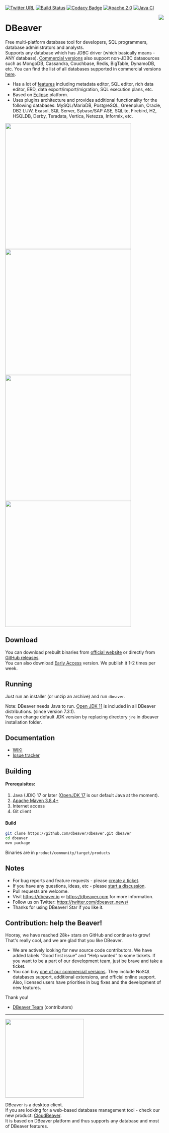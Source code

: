 [![Twitter URL](https://img.shields.io/twitter/url/https/twitter.com/dbeaver_news.svg?style=social&label=Follow%20%40dbeaver_news)](https://twitter.com/dbeaver_news)
[![Build Status](https://api.travis-ci.com/dbeaver/dbeaver.svg?branch=devel)](https://app.travis-ci.com/github/dbeaver/dbeaver)
[![Codacy Badge](https://app.codacy.com/project/badge/Grade/fa0bb9cf5a904c7d87424f8f6351ba92)](https://www.codacy.com/gh/dbeaver/dbeaver/dashboard?utm_source=github.com&amp;utm_medium=referral&amp;utm_content=dbeaver/dbeaver&amp;utm_campaign=Badge_Grade)
[![Apache 2.0](https://img.shields.io/github/license/cronn-de/jira-sync.svg)](http://www.apache.org/licenses/LICENSE-2.0)
[![Java CI](https://github.com/dbeaver/dbeaver/workflows/Java%20CI/badge.svg)](https://github.com/dbeaver/dbeaver/actions?query=workflow%3A%22Java+CI%22)
<!--[![paypal](https://img.shields.io/badge/Donate-PayPal-green.svg)](https://www.paypal.com/cgi-bin/webscr?cmd=_s-xclick&hosted_button_id=KFGAGZ24YZE3C)-->


<img src="https://github.com/dbeaver/dbeaver/wiki/images/dbeaver-icon-64x64.png" align="right"/>

# DBeaver

Free multi-platform database tool for developers, SQL programmers, database administrators and analysts.  
Supports any database which has JDBC driver (which basically means - ANY database). 
<a href="https://dbeaver.com/download/">Commercial versions</a> also support non-JDBC datasources such as 
MongoDB, Cassandra, Couchbase, Redis, BigTable, DynamoDB, etc.
You can find the list of all databases supported in commercial versions 
<a href="https://dbeaver.com/databases/">here</a>.

* Has a lot of <a href="https://github.com/dbeaver/dbeaver/wiki">features</a> including metadata editor, SQL editor, rich data editor, ERD, data export/import/migration, SQL execution plans, etc.
* Based on <a href="https://wiki.eclipse.org/Rich_Client_Platform">Eclipse</a> platform.
* Uses plugins architecture and provides additional functionality for the following databases: MySQL/MariaDB, PostgreSQL, Greenplum, Oracle, DB2 LUW, Exasol, SQL Server, Sybase/SAP ASE, SQLite, Firebird, H2, HSQLDB, Derby, Teradata, Vertica, Netezza, Informix, etc.

<a href="https://dbeaver.io/product/dbeaver-ss-mock.png"><img src="https://dbeaver.io/product/dbeaver-ss-mock.png" width="400"/></a>
<a href="https://dbeaver.io/product/dbeaver-ss-erd.png"><img src="https://dbeaver.io/product/dbeaver-ss-erd.png" width="400"/></a>
<a href="https://dbeaver.io/product/dbeaver-ss-classic-new.png"><img src="https://dbeaver.io/product/dbeaver-ss-classic-new.png" width="400"/></a>
<a href="https://dbeaver.io/product/dbeaver-ss-dark-new.png"><img src="https://dbeaver.io/product/dbeaver-ss-dark-new.png" width="400"/></a>

## Download

You can download prebuilt binaries from <a href="https://dbeaver.io/download" target="_blank">official website</a> or directly from <a href="https://github.com/dbeaver/dbeaver/releases">GitHub releases</a>.  
You can also download <a href="https://dbeaver.io/files/ea" target="_blank">Early Access</a> version. We publish it 1-2 times per week.  

## Running

Just run an installer (or unzip an archive) and run `dbeaver`.  

Note: DBeaver needs Java to run. <a href="https://adoptopenjdk.net/" target="_blank">Open JDK 11</a> is included in all DBeaver distributions. (since version 7.3.1).  
You can change default JDK version by replacing directory `jre` in dbeaver installation folder.

## Documentation

* <a href="https://github.com/dbeaver/dbeaver/wiki">WIKI</a>
* <a href="https://github.com/dbeaver/dbeaver/issues">Issue tracker</a>

## Building

#### Prerequisites:

 1. Java (JDK) 17 or later (<a href="https://adoptium.net/" target="_blank">OpenJDK 17</a> is our default Java at the moment).
 2. <a href="https://maven.apache.org/" target="_blank">Apache Maven 3.8.4+</a>
 3. Internet access
 4. Git client

#### Build

```sh
git clone https://github.com/dbeaver/dbeaver.git dbeaver
cd dbeaver
mvn package
```
Binaries are in `product/community/target/products`

## Notes

- For bug reports and feature requests - please <a href="https://github.com/dbeaver/dbeaver/issues">create a ticket</a>.
- If you have any questions, ideas, etc - please <a href="https://github.com/dbeaver/dbeaver/discussions">start a discussion</a>.
- Pull requests are welcome.
- Visit https://dbeaver.io or https://dbeaver.com for more information.
- Follow us on Twitter: https://twitter.com/dbeaver_news/
- Thanks for using DBeaver! Star if you like it.

## Contribution: help the Beaver!

Hooray, we have reached 28k+ stars on GitHub and continue to grow!  
That's really cool, and we are glad that you like DBeaver.

- We are actively looking for new source code contributors. We have added labels “Good first issue” and “Help wanted” to some tickets. If you want to be a part of our development team, just be brave and take a ticket.
- You can buy <a href="https://dbeaver.com/buy/">one of our commercial versions</a>. They include NoSQL databases support, additional extensions, and official online support. Also, licensed users have priorities in bug fixes and the development of new features.

Thank you!  

- <a href="https://github.com/dbeaver/dbeaver/graphs/contributors">DBeaver Team</a> (contributors)

---------

<a href="https://github.com/dbeaver/cloudbeaver/"><img src="https://github.com/dbeaver/cloudbeaver/wiki/images/cloudbeaver-logo.png" width="250"/></a>

DBeaver is a desktop client.  
If you are looking for a web-based database management tool - check our new product: <a href="https://cloudbeaver.io/">CloudBeaver</a>.  
It is based on DBeaver platform and thus supports any database and most of DBeaver features.
